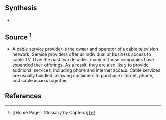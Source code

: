 ## Synthesis
- 
## Source [^1]
- A cable service provider is the owner and operator of a cable television network. Service providers offer an individual or business access to cable TV. Over the past two decades, many of these companies have expanded their offerings. As a result, they are also likely to provide additional services, including phone and internet access. Cable services are usually bundled, allowing customers to purchase internet, phone, and cable access together.
## References

[^1]: [[Home Page - Glossary by Capterra]]
